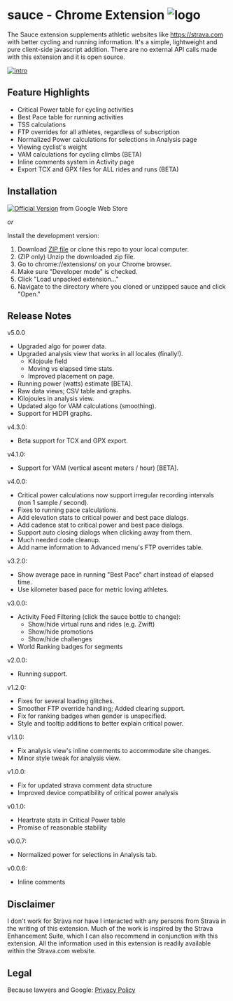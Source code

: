 sauce - Chrome Extension ![logo](https://github.com/mayfield/sauce/raw/master/images/logo_vert_120x320.png "Sauce")
===========
The Sauce extension supplements athletic websites like https://strava.com with better
cycling and running information.  It's a simple, lightweight and pure client-side javascript
addition.  There are no external API calls made with this extension and it is open source.

[![intro](http://img.youtube.com/vi/ySEDoexDyXU/0.jpg)](http://www.youtube.com/watch?v=ySEDoexDyXU)


Feature Highlights
--------
 * Critical Power table for cycling activities
 * Best Pace table for running activities
 * TSS calculations
 * FTP overrides for all athletes, regardless of subscription
 * Normalized Power calculations for selections in Analysis page
 * Viewing cyclist's weight
 * VAM calculations for cycling climbs (BETA)
 * Inline comments system in Activity page
 * Export TCX and GPX files for ALL rides and runs (BETA)


Installation
--------
[![Official Version](https://github.com/mayfield/sauce/raw/master/images/ChromeWebStore_Badge_v2_340x96.png)](https://chrome.google.com/webstore/detail/strava-sauce/eigiefcapdcdmncdghkeahgfmnobigha)
from Google Web Store

*or*

Install the development version:
 1. Download [ZIP file](https://github.com/mayfield/sauce/archive/master.zip)
    or clone this repo to your local computer.
 2. (ZIP only) Unzip the downloaded zip file.
 3. Go to chrome://extensions/ on your Chrome browser.
 4. Make sure "Developer mode" is checked.
 5. Click "Load unpacked extension..."
 6. Navigate to the directory  where you cloned or unzipped sauce and click "Open."


Release Notes
--------
v5.0.0
 * Upgraded algo for power data.
 * Upgraded analysis view that works in all locales (finally!).
   * Kilojoule field
   * Moving vs elapsed time stats.
   * Improved placement on page.
 * Running power (watts) estimate [BETA].
 * Raw data views; CSV table and graphs.
 * Kilojoules in analysis view.
 * Updated algo for VAM calculations (smoothing).
 * Support for HiDPI graphs.

v4.3.0:
 * Beta support for TCX and GPX export.

v4.1.0:
 * Support for VAM (vertical ascent meters / hour) [BETA].

v4.0.0:
 * Critical power calculations now support irregular recording intervals (non 1 sample / second).
 * Fixes to running pace calculations.
 * Add elevation stats to critical power and best pace dialogs.
 * Add cadence stat to critical power and best pace dialogs.
 * Support auto closing dialogs when clicking away from them.
 * Much needed code cleanup.
 * Add name information to Advanced menu's FTP overrides table.

v3.2.0:
 * Show average pace in running "Best Pace" chart instead of elapsed time.
 * Use kilometer based pace for metric loving athletes.

v3.0.0:
 * Activity Feed Filtering (click the sauce bottle to change):
   * Show/hide virtual runs and rides (e.g. Zwift)
   * Show/hide promotions
   * Show/hide challenges
 * World Ranking badges for segments

v2.0.0:
 * Running support.

v1.2.0:
 * Fixes for several loading glitches.
 * Smoother FTP override handling;  Added clearing support.
 * Fix for ranking badges when gender is unspecified.
 * Style and tooltip additions to better explain critical power.

v1.1.0:
 * Fix analysis view's inline comments to accommodate site changes.
 * Minor style tweak for analysis view.

v1.0.0:
 * Fix for updated strava comment data structure
 * Improved device compatibility of critical power analysis

v0.1.0:
 * Heartrate stats in Critical Power table
 * Promise of reasonable stability

v0.0.7:
 * Normalized power for selections in Analysis tab.

v0.0.6:
 * Inline comments


Disclaimer
--------
I don't work for Strava nor have I interacted with any persons from Strava in the writing
of this extension.  Much of the work is inspired by the Strava Enhancement Suite, which I
can also recommend in conjunction with this extension.  All the information used in this
extension is readily available within the Strava.com website.


Legal
--------
Because lawyers and Google:
[Privacy Policy](https://mayfield.github.com/strava-sauce/pages/privacy.html)
